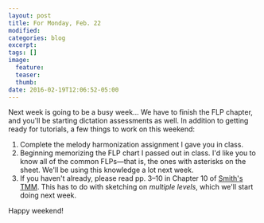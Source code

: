 ```yaml
---
layout: post
title: For Monday, Feb. 22
modified:
categories: blog
excerpt:
tags: []
image:
  feature:
  teaser:
  thumb:
date: 2016-02-19T12:06:52-05:00
---
```


Next week is going to be a busy week... We have to finish the FLP chapter, and you'll be starting dictation assessments as well. In addition to getting ready for tutorials, a few things to work on this weekend:

1. Complete the melody harmonization assignment I gave you in class. 
2. Beginning memorizing the FLP chart I passed out in class. I'd like you to know all of the common FLPs—that is, the ones with asterisks on the sheet. We'll be using this knowledge a lot next week.
3. If you haven't already, please read pp. 3–10 in Chapter 10 of [Smith's TMM](https://www.dropbox.com/s/oaxjhuw7zf0eym6/chapter_10_text.pdf?dl=0). This has to do with sketching on *multiple levels*, which we'll start doing next week.

Happy weekend!